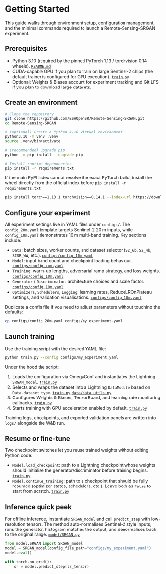 # Getting Started

This guide walks through environment setup, configuration management, and the minimal commands required to launch a Remote-Sensing-SRGAN experiment.

## Prerequisites

* Python 3.10 (required by the pinned PyTorch 1.13 / torchvision 0.14 wheels). [`README.md`](https://github.com/ESAOpenSR/Remote-Sensing-SRGAN/blob/main/README.md#L45-L73)
* CUDA-capable GPU if you plan to train on large Sentinel-2 chips (the default trainer is configured for GPU execution). [`train.py`](https://github.com/ESAOpenSR/Remote-Sensing-SRGAN/blob/main/train.py#L69-L90)
* Optional: Weights & Biases account for experiment tracking and Git LFS if you plan to download large datasets.

## Create an environment

```bash
# Clone the repository
git clone https://github.com/ESAOpenSR/Remote-Sensing-SRGAN.git
cd Remote-Sensing-SRGAN

# (optional) Create a Python 3.10 virtual environment
python3.10 -m venv .venv
source .venv/bin/activate

# (recommended) Upgrade pip
python -m pip install --upgrade pip

# Install runtime dependencies
pip install -r requirements.txt
```

If the main PyPI index cannot resolve the exact PyTorch build, install the wheel directly from the official index before `pip install -r requirements.txt`:

```bash
pip install torch==1.13.1 torchvision==0.14.1 --index-url https://download.pytorch.org/whl/cu117
```

## Configure your experiment

All experiment settings live in YAML files under `configs/`. The `config_20m.yaml` template targets Sentinel-2 20 m inputs, while `config_10m.yaml` demonstrates 10 m multi-band training. Key sections include:

* `Data`: batch sizes, worker counts, and dataset selector (`S2_6b`, `S2_4b`, `SISR_WW`, etc.). [`configs/config_10m.yaml`](https://github.com/ESAOpenSR/Remote-Sensing-SRGAN/blob/main/configs/config_10m.yaml#L12-L33)
* `Model`: input band count and checkpoint loading behaviour. [`configs/config_10m.yaml`](https://github.com/ESAOpenSR/Remote-Sensing-SRGAN/blob/main/configs/config_10m.yaml#L22-L28)
* `Training`: warm-up lengths, adversarial ramp strategy, and loss weights. [`configs/config_10m.yaml`](https://github.com/ESAOpenSR/Remote-Sensing-SRGAN/blob/main/configs/config_10m.yaml#L35-L70)
* `Generator` / `Discriminator`: architecture choices and scale factor. [`configs/config_10m.yaml`](https://github.com/ESAOpenSR/Remote-Sensing-SRGAN/blob/main/configs/config_10m.yaml#L73-L101)
* `Optimizers`, `Schedulers`, `Logging`: learning rates, ReduceLROnPlateau settings, and validation visualisations. [`configs/config_10m.yaml`](https://github.com/ESAOpenSR/Remote-Sensing-SRGAN/blob/main/configs/config_10m.yaml#L103-L132)

Duplicate a config file if you need to adjust parameters without touching the defaults:

```bash
cp configs/config_20m.yaml configs/my_experiment.yaml
```

## Launch training

Use the training script with the desired YAML file:

```bash
python train.py --config configs/my_experiment.yaml
```

Under the hood the script:

1. Loads the configuration via OmegaConf and instantiates the Lightning `SRGAN_model`. [`train.py`](https://github.com/ESAOpenSR/Remote-Sensing-SRGAN/blob/main/train.py#L24-L48)
2. Selects and wraps the dataset into a Lightning `DataModule` based on `Data.dataset_type`. [`train.py`](https://github.com/ESAOpenSR/Remote-Sensing-SRGAN/blob/main/train.py#L49-L57) [`data/data_utils.py`](https://github.com/ESAOpenSR/Remote-Sensing-SRGAN/blob/main/data/data_utils.py#L1-L95)
3. Configures Weights & Biases, TensorBoard, and learning rate monitoring callbacks. [`train.py`](https://github.com/ESAOpenSR/Remote-Sensing-SRGAN/blob/main/train.py#L59-L93)
4. Starts training with GPU acceleration enabled by default. [`train.py`](https://github.com/ESAOpenSR/Remote-Sensing-SRGAN/blob/main/train.py#L69-L90)

Training logs, checkpoints, and exported validation panels are written into `logs/` alongside the W&B run.

## Resume or fine-tune

Two checkpoint switches let you reuse trained weights without editing Python code:

* `Model.load_checkpoint`: path to a Lightning checkpoint whose weights should initialise the generator/discriminator before training begins. [`train.py`](https://github.com/ESAOpenSR/Remote-Sensing-SRGAN/blob/main/train.py#L34-L47)
* `Model.continue_training`: path to a checkpoint that should be fully resumed (optimizer states, schedulers, etc.). Leave both as `False` to start from scratch. [`train.py`](https://github.com/ESAOpenSR/Remote-Sensing-SRGAN/blob/main/train.py#L34-L47)

## Inference quick peek

For offline inference, instantiate `SRGAN_model` and call `predict_step` with low-resolution tensors. The method auto-normalises Sentinel-2 style inputs, runs the generator, histogram matches the output, and denormalises back to the original range. [`model/SRGAN.py`](https://github.com/ESAOpenSR/Remote-Sensing-SRGAN/blob/main/model/SRGAN.py#L103-L144)

```python
from model.SRGAN import SRGAN_model
model = SRGAN_model(config_file_path="configs/my_experiment.yaml")
model.eval()

with torch.no_grad():
    sr = model.predict_step(lr_tensor)
```

